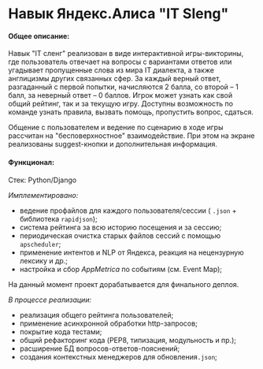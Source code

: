 # Навык Яндекс.Алиса "IT Sleng"  

#### Общее описание: 

Навык "IT сленг" реализован в виде интерактивной игры-викторины, где пользователь отвечает на вопросы с вариантами ответов или угадывает пропущенные слова из мира IT диалекта, а также англицизмы других связанных сфер.
За каждый верный ответ, разгаданный с первой попытки, начисляются 2 балла, со второй – 1 балл, за неверный ответ –  0 баллов. Игрок может узнать как свой общий рейтинг, так и за текущую игру.
Доступны возможность по команде узнать правила, вызвать помощь, пропустить вопрос, сдаться.

Общение с пользователем и ведение по сценарию в ходе игры рассчитан на "бесповерхностное" взаимодействие. При этом на экране реализованы suggest-кнопки и дополнительная информация.

#### Функционал: 
 Стек: Python/Django
 
 *Имплементировано:*
- ведение профайлов для каждого пользователя/сессии ( `.json` + библиотека `rapidjson`);
- система рейтинга за всю историю посещения и за сессию;
- периодическая очистка старых файлов сессий с помощью `apscheduler`;
- применение интентов и NLP от Яндекса, реакция на нецензурную лексику и др.;
- настройка и сбор *AppMetrica* по событиям (см. Event Map);

На данный момент проект дорабатывается для финального деплоя.

*В процессе реализации:*
- реализация общего рейтинга пользователей; 
- применение асинхронной обработки http-запросов;
- покрытие кода тестами;
- общий рефакторинг кода (PEP8, типизация, модульность и пр.);
- расширение БД вопросов-ответов-пояснений;
- создания контекстных менеджеров для обновления`.json`;


